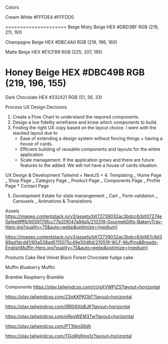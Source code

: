Colors

Cream White
#FFFDE4
#FFFDD0

=====================
Beige
Misty Beige
HEX #DBD3BF
RGB (219, 211, 191)

Champagne Beige
HEX #DBC4A0
RGB (219, 196, 160)

Matte Beige
HEX #E1CFB9
RGB (225, 207, 185)

Honey Beige
HEX #DBC49B
RGB (219, 196, 155)
======================

Dark Chocolate
HEX #332421
RGB (51, 36, 33)

Process
UX Design Decisions

1. Create a Flow Chart to understand the required components.
2. Design a low fidelity wireframe and know which components to build.
3. Finding the right UX copy based on the layout choice. I went with the stacked layout due to
   - Ease of extending a design system without forcing things + having a house of cards.
   - Efficient building of reusable components and layouts for the entire application
   - Scale management. If the application grows and there are future features to the added. We will not have a house of cards situation.

UX Design & Development
Tailwind + NextJS + 4. Templating
_ Home Page
_ Shop Page
_ Category Page
_ Product Page
_ Components Page
_ Profile Page \* Contact Page

5. Development
   Xstate for state manangement
   _ Cart
   _ Form validation
   _ Carousels
   _ Animations & Transistions

Assets
https://images.contentstack.io/v3/assets/blt72739032ac3bdcc6/blt07274e0afee9fff6/6059179fcc77b20f047a94a5/210319-GourmetGifts-BakeryTray-Hero.jpg?quality=75&auto=webp&optimize={medium}

https://images.contentstack.io/v3/assets/blt72739032ac3bdcc6/blt67c9d389ad1dcdd1/60a538ad5115075c49e50d6d/210519-WLF-Muffins&Breads-EnglishMuffin-Hero.jpg?quality=75&auto=webp&optimize={medium}

Products
Cake
Red Velvet
Black Forest
Chocolate fudge cake

Muffin
Blueberry Muffin

Bramble
Raspberry Bramble

<!-- Tailwind Play -->

Components
https://play.tailwindcss.com/cUgXVWPjZS?layout=horizontal

https://play.tailwindcss.com/23oKKPKObT?layout=horizontal

https://play.tailwindcss.com/iRR06XbBJK?layout=horizontal

https://play.tailwindcss.com/eRpsWEM3Tw?layout=horizontal

https://play.tailwindcss.com/PT1hknS6dh

https://play.tailwindcss.com/TGoWgNnq1z?layout=horizontal

<!-- https://play.tailwindcss.com/hKloBHh2Db

https://play.tailwindcss.com/4lFmAQ32Pi -->

<!--
UX Copy
Muffins & Bread
Experience the top-tier quality, delicious flavor, and wonderful texture of SFL Bakery® English muffins and breads.

English Muffins
Mix & Match
Bread
Bagels
Scones
Muffins
Waffles
Brambles

Specialty Pastries & Baked Goods
Bring a variety of flavor and texture to the table with SFL Bakery® pastries and baked goods.

Cakes
Cheesecakes
Pies & Tarts
Croissants
Cookies & Brownies
Sweet Rolls
Specialty
Savory Baked Goods
Gluten-Free
Cheryl's Cookies -->

